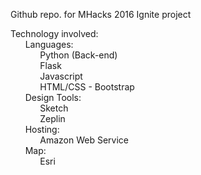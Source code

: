 
Github repo. for MHacks 2016 Ignite project

Technology involved:  
&nbsp;&nbsp;&nbsp;&nbsp;&nbsp;&nbsp;Languages:  
&nbsp;&nbsp;&nbsp;&nbsp;&nbsp;&nbsp;&nbsp;&nbsp;&nbsp;&nbsp;&nbsp;&nbsp;Python (Back-end)  
&nbsp;&nbsp;&nbsp;&nbsp;&nbsp;&nbsp;&nbsp;&nbsp;&nbsp;&nbsp;&nbsp;&nbsp;Flask  
&nbsp;&nbsp;&nbsp;&nbsp;&nbsp;&nbsp;&nbsp;&nbsp;&nbsp;&nbsp;&nbsp;&nbsp;Javascript  
&nbsp;&nbsp;&nbsp;&nbsp;&nbsp;&nbsp;&nbsp;&nbsp;&nbsp;&nbsp;&nbsp;&nbsp;HTML/CSS - Bootstrap  
&nbsp;&nbsp;&nbsp;&nbsp;&nbsp;&nbsp;Design Tools:  
&nbsp;&nbsp;&nbsp;&nbsp;&nbsp;&nbsp;&nbsp;&nbsp;&nbsp;&nbsp;&nbsp;&nbsp;Sketch  
&nbsp;&nbsp;&nbsp;&nbsp;&nbsp;&nbsp;&nbsp;&nbsp;&nbsp;&nbsp;&nbsp;&nbsp;Zeplin  
&nbsp;&nbsp;&nbsp;&nbsp;&nbsp;&nbsp;Hosting:  
&nbsp;&nbsp;&nbsp;&nbsp;&nbsp;&nbsp;&nbsp;&nbsp;&nbsp;&nbsp;&nbsp;&nbsp;Amazon Web Service  
&nbsp;&nbsp;&nbsp;&nbsp;&nbsp;&nbsp;Map:  
&nbsp;&nbsp;&nbsp;&nbsp;&nbsp;&nbsp;&nbsp;&nbsp;&nbsp;&nbsp;&nbsp;&nbsp;Esri  

